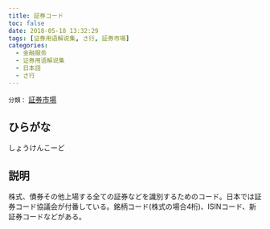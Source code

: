```yaml
---
title: 証券コード
toc: false
date: 2018-05-18 13:32:29
tags: [证券用语解说集, さ行, 証券市場]
categories:
  - 金融服务
  - 证券用语解说集
  - 日本語
  - さ行
---
```


`分類：` [証券市場](/tags/証券市場/)

## ひらがな

しょうけんこーど

## 説明

株式、債券その他上場する全ての証券などを識別するためのコード。日本では証券コード協議会が付番している。銘柄コード(株式の場合4桁)、ISINコード、新証券コードなどがある。
